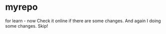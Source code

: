 # myrepo
for learn - now
Check it online if there are some changes.
And again I  doing some changes.
Skip!
